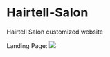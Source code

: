 
# Hairtell-Salon
Hairtell Salon customized website

Landing Page:
<img src="https://imgur.com/CMnFWt4.png">
